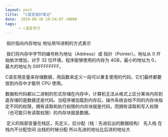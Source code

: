 ```yaml
---
layout: post
title:  "C语言指针笔记"
date:  2019-08-16 10:54:07 +0800
tags:
      - c语言学习
---
```


​	指针指向内存地址  地址用16进制的方式表示

​	我们将内存中字节的编号称为地址（Address）或 指针（Pointer）。地址从 0 开始依次增加，对于 32 位环境，程序能够使用的内存为 4GB，最小的地址为 0，最大的地址为 0XFFFFFFFF。

​		C语言用变量来存储数据，用函数来定义一段可以重复使用的代码，它们最终都要放到内存中才能供 CPU 使用。

​        数据和代码都以二进制的形式存储在内存中，计算机无法从格式上区分某块内存到底存储的是数据还是代码。当程序被加载到内存后，操作系统会给不同的内存块指定不同的权限，拥有读取和执行权限的内存块就是代码，而拥有读取和写入权限（也可能只有读取权限）的内存块就是数据。

​     定义的局部变量在栈区，先定义，后分配（栈：先进后出的数据结构） 先入栈 在栈内不分配空间 出栈的时候分配 所以先进的地址比后进的地址大

